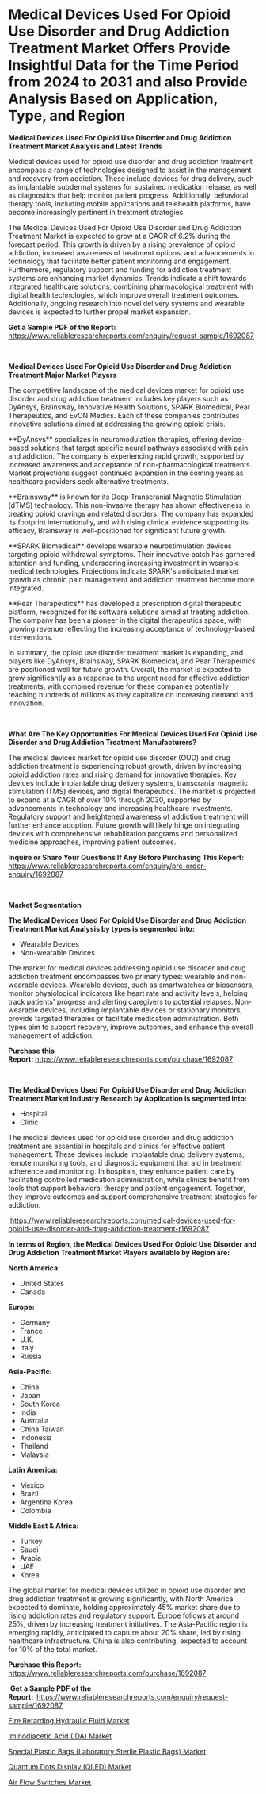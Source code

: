 <p><h1>Medical Devices Used For Opioid Use Disorder and Drug Addiction Treatment Market Offers Provide Insightful Data for the Time Period from 2024 to 2031 and also Provide Analysis Based on Application, Type, and Region</h1></p><p><strong>Medical Devices Used For Opioid Use Disorder and Drug Addiction Treatment Market Analysis and Latest Trends</strong></p>
<p><p>Medical devices used for opioid use disorder and drug addiction treatment encompass a range of technologies designed to assist in the management and recovery from addiction. These include devices for drug delivery, such as implantable subdermal systems for sustained medication release, as well as diagnostics that help monitor patient progress. Additionally, behavioral therapy tools, including mobile applications and telehealth platforms, have become increasingly pertinent in treatment strategies.</p><p>The Medical Devices Used For Opioid Use Disorder and Drug Addiction Treatment Market is expected to grow at a CAGR of 6.2% during the forecast period. This growth is driven by a rising prevalence of opioid addiction, increased awareness of treatment options, and advancements in technology that facilitate better patient monitoring and engagement. Furthermore, regulatory support and funding for addiction treatment systems are enhancing market dynamics. Trends indicate a shift towards integrated healthcare solutions, combining pharmacological treatment with digital health technologies, which improve overall treatment outcomes. Additionally, ongoing research into novel delivery systems and wearable devices is expected to further propel market expansion.</p></p>
<p><strong>Get a Sample PDF of the Report:&nbsp;</strong> <a href="https://www.reliableresearchreports.com/enquiry/request-sample/1692087?utm_campaign=1616&utm_medium=2&utm_source=Github&utm_content=ia&utm_term=18102024&utm_id=medical-devices-used-for-opioid-use-disorder-and-drug-addiction-treatment">https://www.reliableresearchreports.com/enquiry/request-sample/1692087</a></p>
<p>&nbsp;</p>
<p><strong>Medical Devices Used For Opioid Use Disorder and Drug Addiction Treatment Major Market Players</strong></p>
<p><p>The competitive landscape of the medical devices market for opioid use disorder and drug addiction treatment includes key players such as DyAnsys, Brainsway, Innovative Health Solutions, SPARK Biomedical, Pear Therapeutics, and EvON Medics. Each of these companies contributes innovative solutions aimed at addressing the growing opioid crisis.</p><p>**DyAnsys** specializes in neuromodulation therapies, offering device-based solutions that target specific neural pathways associated with pain and addiction. The company is experiencing rapid growth, supported by increased awareness and acceptance of non-pharmacological treatments. Market projections suggest continued expansion in the coming years as healthcare providers seek alternative treatments.</p><p>**Brainsway** is known for its Deep Transcranial Magnetic Stimulation (dTMS) technology. This non-invasive therapy has shown effectiveness in treating opioid cravings and related disorders. The company has expanded its footprint internationally, and with rising clinical evidence supporting its efficacy, Brainsway is well-positioned for significant future growth.</p><p>**SPARK Biomedical** develops wearable neurostimulation devices targeting opioid withdrawal symptoms. Their innovative patch has garnered attention and funding, underscoring increasing investment in wearable medical technologies. Projections indicate SPARK's anticipated market growth as chronic pain management and addiction treatment become more integrated.</p><p>**Pear Therapeutics** has developed a prescription digital therapeutic platform, recognized for its software solutions aimed at treating addiction. The company has been a pioneer in the digital therapeutics space, with growing revenue reflecting the increasing acceptance of technology-based interventions.</p><p>In summary, the opioid use disorder treatment market is expanding, and players like DyAnsys, Brainsway, SPARK Biomedical, and Pear Therapeutics are positioned well for future growth. Overall, the market is expected to grow significantly as a response to the urgent need for effective addiction treatments, with combined revenue for these companies potentially reaching hundreds of millions as they capitalize on increasing demand and innovation.</p></p>
<p>&nbsp;</p>
<p><strong>What Are The Key Opportunities For Medical Devices Used For Opioid Use Disorder and Drug Addiction Treatment Manufacturers?</strong></p>
<p><p>The medical devices market for opioid use disorder (OUD) and drug addiction treatment is experiencing robust growth, driven by increasing opioid addiction rates and rising demand for innovative therapies. Key devices include implantable drug delivery systems, transcranial magnetic stimulation (TMS) devices, and digital therapeutics. The market is projected to expand at a CAGR of over 10% through 2030, supported by advancements in technology and increasing healthcare investments. Regulatory support and heightened awareness of addiction treatment will further enhance adoption. Future growth will likely hinge on integrating devices with comprehensive rehabilitation programs and personalized medicine approaches, improving patient outcomes.</p></p>
<p><strong>Inquire or Share Your Questions If Any Before Purchasing This Report:</strong> <a href="https://www.reliableresearchreports.com/enquiry/pre-order-enquiry/1692087?utm_campaign=1616&utm_medium=2&utm_source=Github&utm_content=ia&utm_term=18102024&utm_id=medical-devices-used-for-opioid-use-disorder-and-drug-addiction-treatment">https://www.reliableresearchreports.com/enquiry/pre-order-enquiry/1692087</a></p>
<p>&nbsp;</p>
<p><strong>Market Segmentation</strong></p>
<p><strong>The Medical Devices Used For Opioid Use Disorder and Drug Addiction Treatment Market Analysis by types is segmented into:</strong></p>
<p><ul><li>Wearable Devices</li><li>Non-wearable Devices</li></ul></p>
<p><p>The market for medical devices addressing opioid use disorder and drug addiction treatment encompasses two primary types: wearable and non-wearable devices. Wearable devices, such as smartwatches or biosensors, monitor physiological indicators like heart rate and activity levels, helping track patients' progress and alerting caregivers to potential relapses. Non-wearable devices, including implantable devices or stationary monitors, provide targeted therapies or facilitate medication administration. Both types aim to support recovery, improve outcomes, and enhance the overall management of addiction.</p></p>
<p><strong>Purchase this Report:&nbsp;</strong><a href="https://www.reliableresearchreports.com/purchase/1692087?utm_campaign=1616&utm_medium=2&utm_source=Github&utm_content=ia&utm_term=18102024&utm_id=medical-devices-used-for-opioid-use-disorder-and-drug-addiction-treatment">https://www.reliableresearchreports.com/purchase/1692087</a></p>
<p>&nbsp;</p>
<p><strong>The Medical Devices Used For Opioid Use Disorder and Drug Addiction Treatment Market Industry Research by Application is segmented into:</strong></p>
<p><ul><li>Hospital</li><li>Clinic</li></ul></p>
<p><p>The medical devices used for opioid use disorder and drug addiction treatment are essential in hospitals and clinics for effective patient management. These devices include implantable drug delivery systems, remote monitoring tools, and diagnostic equipment that aid in treatment adherence and monitoring. In hospitals, they enhance patient care by facilitating controlled medication administration, while clinics benefit from tools that support behavioral therapy and patient engagement. Together, they improve outcomes and support comprehensive treatment strategies for addiction.</p></p>
<p><a href="https://www.reliableresearchreports.com/medical-devices-used-for-opioid-use-disorder-and-drug-addiction-treatment-r1692087?utm_campaign=1616&utm_medium=2&utm_source=Github&utm_content=ia&utm_term=18102024&utm_id=medical-devices-used-for-opioid-use-disorder-and-drug-addiction-treatment">&nbsp;https://www.reliableresearchreports.com/medical-devices-used-for-opioid-use-disorder-and-drug-addiction-treatment-r1692087</a></p>
<p><strong>In terms of Region, the Medical Devices Used For Opioid Use Disorder and Drug Addiction Treatment Market Players available by Region are:</strong></p>
<p>
    <p> <strong> North America: </strong>
        <ul>
            <li>United States</li>
            <li>Canada</li>
        </ul>
        </p> 
    <p> <strong> Europe: </strong>
        <ul>
            <li>Germany</li>
            <li>France</li>
            <li>U.K.</li>
            <li>Italy</li>
            <li>Russia</li>
        </ul>
        </p> 
    <p> <strong> Asia-Pacific: </strong>
        <ul>
            <li>China</li>
            <li>Japan</li>
            <li>South Korea</li>
            <li>India</li>
            <li>Australia</li>
            <li>China Taiwan</li>
            <li>Indonesia</li>
            <li>Thailand</li>
            <li>Malaysia</li>
        </ul>
        </p> 
    <p> <strong> Latin America: </strong>
        <ul>
            <li>Mexico</li>
            <li>Brazil</li>
            <li>Argentina Korea</li>
            <li>Colombia</li>
        </ul>
        </p> 
    <p> <strong> Middle East & Africa: </strong>
        <ul>
            <li>Turkey</li>
            <li>Saudi</li>
            <li>Arabia</li>
            <li>UAE</li>
            <li>Korea</li>
        </ul>
    </p>
    </p>
<p><p>The global market for medical devices utilized in opioid use disorder and drug addiction treatment is growing significantly, with North America expected to dominate, holding approximately 45% market share due to rising addiction rates and regulatory support. Europe follows at around 25%, driven by increasing treatment initiatives. The Asia-Pacific region is emerging rapidly, anticipated to capture about 20% share, led by rising healthcare infrastructure. China is also contributing, expected to account for 10% of the total market.</p></p>
<p><strong>Purchase this Report: </strong><a href="https://www.reliableresearchreports.com/purchase/1692087?utm_campaign=1616&utm_medium=2&utm_source=Github&utm_content=ia&utm_term=18102024&utm_id=medical-devices-used-for-opioid-use-disorder-and-drug-addiction-treatment">https://www.reliableresearchreports.com/purchase/1692087</a></p>
<p>&nbsp;<strong>Get a Sample PDF of the Report:&nbsp;&nbsp;</strong><a href="https://www.reliableresearchreports.com/enquiry/request-sample/1692087?utm_campaign=1616&utm_medium=2&utm_source=Github&utm_content=ia&utm_term=18102024&utm_id=medical-devices-used-for-opioid-use-disorder-and-drug-addiction-treatment">https://www.reliableresearchreports.com/enquiry/request-sample/1692087</a></p>
<p><strong></strong></p>
<p><p><a href="https://www.linkedin.com/pulse/global-fire-retarding-hydraulic-fluid-market-analysis-key-trends-a62ze?utm_campaign=1616&utm_medium=2&utm_source=Github&utm_content=ia&utm_term=18102024&utm_id=medical-devices-used-for-opioid-use-disorder-and-drug-addiction-treatment">Fire Retarding Hydraulic Fluid Market</a></p><p><a href="https://www.linkedin.com/pulse/strategic-roadmap-success-global-iminodiacetic-acid-ida-market-cb9re?utm_campaign=1616&utm_medium=2&utm_source=Github&utm_content=ia&utm_term=18102024&utm_id=medical-devices-used-for-opioid-use-disorder-and-drug-addiction-treatment">Iminodiacetic Acid (IDA) Market</a></p><p><a href="https://www.linkedin.com/pulse/special-plastic-bags-laboratory-sterile-market-emerging-trends-qld1e?utm_campaign=1616&utm_medium=2&utm_source=Github&utm_content=ia&utm_term=18102024&utm_id=medical-devices-used-for-opioid-use-disorder-and-drug-addiction-treatment">Special Plastic Bags (Laboratory Sterile Plastic Bags) Market</a></p><p><a href="https://www.linkedin.com/pulse/global-quantum-dots-display-qled-industry-analysis-report-btvpe?utm_campaign=1616&utm_medium=2&utm_source=Github&utm_content=ia&utm_term=18102024&utm_id=medical-devices-used-for-opioid-use-disorder-and-drug-addiction-treatment">Quantum Dots Display (QLED) Market</a></p><p><a href="https://github.com/AshikRahman665/Market-Research-Report-List-1/blob/main/air-flow-switches-market.md?utm_campaign=1616&utm_medium=2&utm_source=Github&utm_content=ia&utm_term=18102024&utm_id=medical-devices-used-for-opioid-use-disorder-and-drug-addiction-treatment">Air Flow Switches Market</a></p></p>
